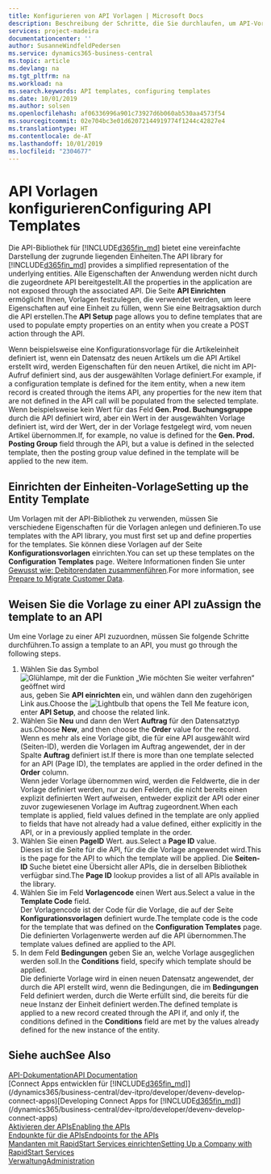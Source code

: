 ```yaml
---
title: Konfigurieren von API Vorlagen | Microsoft Docs
description: Beschreibung der Schritte, die Sie durchlaufen, um API-Vorlagen für Dynamics 365 Business Central zu konfigurieren.
services: project-madeira
documentationcenter: ''
author: SusanneWindfeldPedersen
ms.service: dynamics365-business-central
ms.topic: article
ms.devlang: na
ms.tgt_pltfrm: na
ms.workload: na
ms.search.keywords: API templates, configuring templates
ms.date: 10/01/2019
ms.author: solsen
ms.openlocfilehash: af06336996a901c73927d6b060ab530aa4573f54
ms.sourcegitcommit: 02e704bc3e01d62072144919774f1244c42827e4
ms.translationtype: HT
ms.contentlocale: de-AT
ms.lasthandoff: 10/01/2019
ms.locfileid: "2304677"
---
```

# <a name="configuring-api-templates"></a><span data-ttu-id="18af6-103">API Vorlagen konfigurieren</span><span class="sxs-lookup"><span data-stu-id="18af6-103">Configuring API Templates</span></span>
<span data-ttu-id="18af6-104">Die API-Bibliothek für [!INCLUDE[d365fin_md](includes/d365fin_md.md)] bietet eine vereinfachte Darstellung der zugrunde liegenden Einheiten.</span><span class="sxs-lookup"><span data-stu-id="18af6-104">The API library for [!INCLUDE[d365fin_md](includes/d365fin_md.md)] provides a simplified representation of the underlying entities.</span></span> <span data-ttu-id="18af6-105">Alle Eigenschaften der Anwendung werden nicht durch die zugeordnete API bereitgestellt.</span><span class="sxs-lookup"><span data-stu-id="18af6-105">All the properties in the application are not exposed through the associated API.</span></span> <span data-ttu-id="18af6-106">Die Seite **API Einrichten** ermöglicht Ihnen, Vorlagen festzulegen, die verwendet werden, um leere Eigenschaften auf eine Einheit zu füllen, wenn Sie eine Beitragsaktion durch die API erstellen.</span><span class="sxs-lookup"><span data-stu-id="18af6-106">The **API Setup** page allows you to define templates that are used to populate empty properties on an entity when you create a POST action through the API.</span></span> 

<span data-ttu-id="18af6-107">Wenn beispielsweise eine Konfigurationsvorlage für die Artikeleinheit definiert ist, wenn ein Datensatz des neuen Artikels um die API Artikel erstellt wird, werden Eigenschaften für den neuen Artikel, die nicht im API-Aufruf definiert sind, aus der ausgewählten Vorlage definiert.</span><span class="sxs-lookup"><span data-stu-id="18af6-107">For example, if a configuration template is defined for the item entity, when a new item record is created through the items API, any properties for the new item that are not defined in the API call will be populated from the selected template.</span></span> <span data-ttu-id="18af6-108">Wenn beispielsweise kein Wert für das Feld **Gen. Prod. Buchungsgruppe** durch die API definiert wird, aber ein Wert in der ausgewählten Vorlage definiert ist, wird der Wert, der in der Vorlage festgelegt wird, vom neuen Artikel übernommen.</span><span class="sxs-lookup"><span data-stu-id="18af6-108">If, for example, no value is defined for the **Gen. Prod. Posting Group** field through the API, but a value is defined in the selected template, then the posting group value defined in the template will be applied to the new item.</span></span> 

## <a name="setting-up-the-entity-template"></a><span data-ttu-id="18af6-109">Einrichten der Einheiten-Vorlage</span><span class="sxs-lookup"><span data-stu-id="18af6-109">Setting up the Entity Template</span></span>
<span data-ttu-id="18af6-110">Um Vorlagen mit der API-Bibliothek zu verwenden, müssen Sie verschiedene Eigenschaften für die Vorlagen anlegen und definieren.</span><span class="sxs-lookup"><span data-stu-id="18af6-110">To use templates with the API library, you must first set up and define properties for the templates.</span></span> <span data-ttu-id="18af6-111">Sie können diese Vorlagen auf der Seite **Konfigurationsvorlagen** einrichten.</span><span class="sxs-lookup"><span data-stu-id="18af6-111">You can set up these templates on the **Configuration Templates** page.</span></span> <span data-ttu-id="18af6-112">Weitere Informationen finden Sie unter [Gewusst wie: Debitorendaten zusammenführen](admin-use-templates-to-prepare-customer-data-for-migration.md).</span><span class="sxs-lookup"><span data-stu-id="18af6-112">For more information, see [Prepare to Migrate Customer Data](admin-use-templates-to-prepare-customer-data-for-migration.md).</span></span> 

## <a name="assign-the-template-to-an-api"></a><span data-ttu-id="18af6-113">Weisen Sie die Vorlage zu einer API zu</span><span class="sxs-lookup"><span data-stu-id="18af6-113">Assign the template to an API</span></span>

<span data-ttu-id="18af6-114">Um eine Vorlage zu einer API zuzuordnen, müssen Sie folgende Schritte durchführen.</span><span class="sxs-lookup"><span data-stu-id="18af6-114">To assign a template to an API, you must go through the following steps.</span></span>

1. <span data-ttu-id="18af6-115">Wählen Sie das Symbol ![Glühlampe, mit der die Funktion „Wie möchten Sie weiter verfahren“ geöffnet wird](media/ui-search/search_small.png "Wie möchten Sie weiter verfahren?") aus, geben Sie **API einrichten** ein, und wählen dann den zugehörigen Link aus.</span><span class="sxs-lookup"><span data-stu-id="18af6-115">Choose the ![Lightbulb that opens the Tell Me feature](media/ui-search/search_small.png "Tell me what you want to do") icon, enter **API Setup**, and choose the related link.</span></span>
2. <span data-ttu-id="18af6-116">Wählen Sie **Neu** und dann den Wert **Auftrag** für den Datensatztyp aus.</span><span class="sxs-lookup"><span data-stu-id="18af6-116">Choose **New**, and then choose the **Order** value for the record.</span></span>  
<span data-ttu-id="18af6-117">Wenn es mehr als eine Vorlage gibt, die für eine API ausgewählt wird (Seiten-ID), werden die Vorlagen im Auftrag angewendet, der in der Spalte **Auftrag** definiert ist.</span><span class="sxs-lookup"><span data-stu-id="18af6-117">If there is more than one template selected for an API (Page ID), the templates are applied in the order defined in the **Order** column.</span></span>   
<span data-ttu-id="18af6-118">Wenn jeder Vorlage übernommen wird, werden die Feldwerte, die in der Vorlage definiert werden, nur zu den Feldern, die nicht bereits einen explizit definierten Wert aufweisen, entweder explizit der API oder einer zuvor zugewiesenen Vorlage im Auftrag zugeordnent.</span><span class="sxs-lookup"><span data-stu-id="18af6-118">When each template is applied, field values defined in the template are only applied to fields that have not already had a value defined, either explicitly in the API, or in a previously applied template in the order.</span></span> 
3. <span data-ttu-id="18af6-119">Wählen Sie einen **PageID** Wert. aus.</span><span class="sxs-lookup"><span data-stu-id="18af6-119">Select a **Page ID** value.</span></span>  
<span data-ttu-id="18af6-120">Dieses ist die Seite für die API, für die die Vorlage angewendet wird.</span><span class="sxs-lookup"><span data-stu-id="18af6-120">This is the page for the API to which the template will be applied.</span></span> <span data-ttu-id="18af6-121">Die **Seiten-ID**  Suche bietet eine Übersicht aller APIs, die in derselben Bibliothek verfügbar sind.</span><span class="sxs-lookup"><span data-stu-id="18af6-121">The **Page ID** lookup provides a list of all APIs available in the library.</span></span>
4. <span data-ttu-id="18af6-122">Wählen Sie im Feld **Vorlagencode** einen Wert aus.</span><span class="sxs-lookup"><span data-stu-id="18af6-122">Select a value in the **Template Code** field.</span></span>  
<span data-ttu-id="18af6-123">Der Vorlagencode ist der Code für die Vorlage, die auf der Seite **Konfigurationsvorlagen** definiert wurde.</span><span class="sxs-lookup"><span data-stu-id="18af6-123">The template code is the code for the template that was defined on the **Configuration Templates** page.</span></span> <span data-ttu-id="18af6-124">Die definierten Vorlagenwerte werden auf die API übernommen.</span><span class="sxs-lookup"><span data-stu-id="18af6-124">The template values defined are applied to the API.</span></span> 
5. <span data-ttu-id="18af6-125">In dem Feld **Bedingungen** geben Sie an, welche Vorlage ausgeglichen werden soll.</span><span class="sxs-lookup"><span data-stu-id="18af6-125">In the **Conditions** field, specify which template should be applied.</span></span>  
<span data-ttu-id="18af6-126">Die definierte Vorlage wird in einen neuen Datensatz angewendet, der durch die API erstellt wird, wenn die Bedingungen, die im **Bedingungen** Feld definiert werden, durch die Werte erfüllt sind, die bereits für die neue Instanz der Einheit definiert werden.</span><span class="sxs-lookup"><span data-stu-id="18af6-126">The defined template is applied to a new record created through the API if, and only if, the conditions defined in the **Conditions** field are met by the values already defined for the new instance of the entity.</span></span>

## <a name="see-also"></a><span data-ttu-id="18af6-127">Siehe auch</span><span class="sxs-lookup"><span data-stu-id="18af6-127">See Also</span></span>
[<span data-ttu-id="18af6-128">API-Dokumentation</span><span class="sxs-lookup"><span data-stu-id="18af6-128">API Documentation</span></span>](/dynamics-nav/fin-graph)  
<span data-ttu-id="18af6-129">[Connect Apps entwicklen für [!INCLUDE[d365fin_md](includes/d365fin_md.md)]](/dynamics365/business-central/dev-itpro/developer/devenv-develop-connect-apps)</span><span class="sxs-lookup"><span data-stu-id="18af6-129">[Developing Connect Apps for [!INCLUDE[d365fin_md](includes/d365fin_md.md)]](/dynamics365/business-central/dev-itpro/developer/devenv-develop-connect-apps)</span></span>  
[<span data-ttu-id="18af6-130">Aktivieren der APIs</span><span class="sxs-lookup"><span data-stu-id="18af6-130">Enabling the APIs</span></span>](/dynamics-nav/enabling-apis-for-dynamics-nav)  
[<span data-ttu-id="18af6-131">Endpunkte für die APIs</span><span class="sxs-lookup"><span data-stu-id="18af6-131">Endpoints for the APIs</span></span>](/dynamics-nav/endpoints-apis-for-dynamics)  
[<span data-ttu-id="18af6-132">Mandanten mit RapidStart Services einrichten</span><span class="sxs-lookup"><span data-stu-id="18af6-132">Setting Up a Company with RapidStart Services</span></span>](admin-set-up-a-company-with-rapidstart.md)  
[<span data-ttu-id="18af6-133">Verwaltung</span><span class="sxs-lookup"><span data-stu-id="18af6-133">Administration</span></span>](admin-setup-and-administration.md)